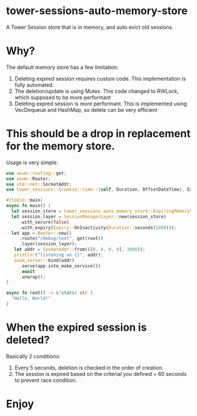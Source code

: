 # tower-sessions-auto-memory-store
A Tower Session store that is in memory, and auto evict old sessions.

# Why?
The default memory store has a few limitation:

1. Deleting expired session requires custom code. This implementation is fully automated.
2. The deletion/update is using Mutex. This code changed to RWLock, which supposed to be more performant
3. Deleting expred session is more performant. This is implemented using VecDequeue and HashMap, so delete can be very efficient


# This should be a drop in replacement for the memory store.

Usage is very simple:

```rust
use axum::routing::get;
use axum::Router;
use std::net::SocketAddr;
use tower_sessions::{cookie::time::{self, Duration, OffsetDateTime}, Expiry, Session, SessionManagerLayer};

#[tokio::main]
async fn main() {
  let session_store = tower_sessions_auto_memory_store::ExpiringMemoryStore::new();
  let session_layer = SessionManagerLayer::new(session_store)
     .with_secure(false)
     .with_expiry(Expiry::OnInactivity(Duration::seconds(1800)));
  let app = Router::new()
     .route("/debug/test", get(root))
     .layer(session_layer);
   let addr = SocketAddr::from(([0, 0, 0, 0], 3000));
   println!("listening on {}", addr);
   axum_server::bind(addr)
     .serve(app.into_make_service())
     .await
     .unwrap();
}

async fn root() -> &'static str {
  "Hello, World!"
}
```
# When the expired session is deleted?
Basically 2 conditions:
1. Every 5 seconds, deletion is checked in the order of creation.
2. The session is expired based on the criterial you defined + 60 seconds to prevent race condition.

# Enjoy
